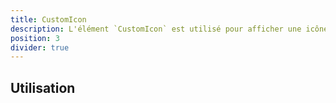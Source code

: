 ```yaml
---
title: CustomIcon
description: L'élément `CustomIcon` est utilisé pour afficher une icône personnalisée parmi celles définies dans les options de Vue Dot.
position: 3
divider: true
---
```


## Utilisation

<DocUsage name="custom-icon"></DocUsage>

